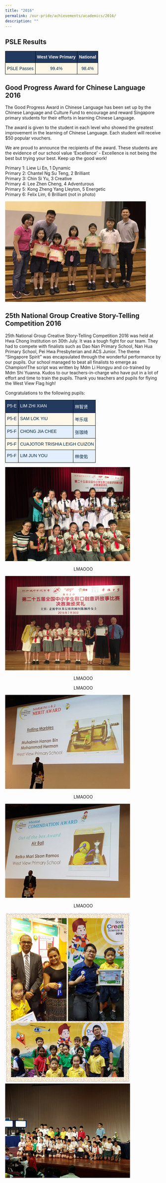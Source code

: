 ```yaml
---
title: "2016"
permalink: /our-pride/achievements/academics/2016/
description: ""
---
```

PSLE Results
------------

<style type="text/css">
.tg  {border-collapse:collapse;border-spacing:0;}
.tg td{border-color:black;border-style:solid;border-width:1px;font-family:Arial, sans-serif;font-size:14px;
  overflow:hidden;padding:10px 5px;word-break:normal;}
.tg th{border-color:black;border-style:solid;border-width:1px;font-family:Arial, sans-serif;font-size:14px;
  font-weight:normal;overflow:hidden;padding:10px 5px;word-break:normal;}
.tg .tg-gcor{background-color:#223A5E;color:#FFF;font-weight:bold;text-align:center;vertical-align:top}
.tg .tg-mqfk{background-color:#FFF8E8;color:#042847;text-align:center;vertical-align:middle}
</style>
<table class="tg">
<thead>
  <tr>
    <th class="tg-gcor"></th>
    <th class="tg-gcor"><span style="font-weight:bold;color:#FFF;background-color:#223A5E">West View Primary</span></th>
    <th class="tg-gcor"><span style="font-weight:bold;color:#FFF;background-color:#223A5E">National</span></th>
  </tr>
</thead>
<tbody>
  <tr>
    <td class="tg-mqfk"><span style="color:#042847;background-color:#FFF8E8">PSLE Passes</span></td>
    <td class="tg-mqfk"><span style="color:#042847;background-color:#FFF8E8">99.4%</span></td>
    <td class="tg-mqfk"><span style="color:#042847;background-color:#FFF8E8">98.4%</span></td>
  </tr>
</tbody>
</table>

Good Progress Award for Chinese Language 2016
---------------------------------------------

The Good Progress Award in Chinese Language has been set up by the Chinese Language and Culture Fund to encourage and reward Singapore primary students for their efforts in learning Chinese Language.

  

The award is given to the student in each level who showed the greatest improvement in the learning of Chinese Language. Each student will receive $50 popular vouchers.

  

We are proud to announce the recipients of the award. These students are the evidence of our school value ‘Excellence’ - Excellence is not being the best but trying your best. Keep up the good work!

  

Primary 1: Liew Li En, 1 Dynamic <br>
Primary 2: Chantel Ng Su Teng, 2 Brilliant <br>
Primary 3: Chin Si Yu, 3 Creative <br>
Primary 4: Lee Zhen Cheng, 4 Adventurous <br>
Primary 5: Kong Zheng Yang Lleyton, 5 Energetic <br>
Primary 6: Felix Lim, 6 Brilliant (not in photo)

<style>  
img {  
  display: block;  
  margin-left: auto;  
  margin-right: auto;  
}  
</style>  
<body><img src="/images/FullSizeRender%201.jpeg" alt="2016 Academics Achievements" style="width:90%;">  
  
</body>  
<br>

25th National Group Creative Story-Telling Competition 2016
-----------------------------------------------------------

25th National Group Creative Story-Telling Competition 2016 was held at Hwa Chong Institution on 30th July. It was a tough fight for our team. They had to compete with finalists such as Dao Nan Primary School, Nan Hua Primary School, Pei Hwa Presbyterian and ACS Junior. The theme “Singapore Spirit” was encapsulated through the wonderful performance by our pupils. Our school managed to beat all finalists to emerge as Champion!The script was written by Mdm Li Hongyu and co-trained by Mdm Shi Yuanna. Kudos to our teachers-in-charge who have put in a lot of effort and time to train the pupils. Thank you teachers and pupils for flying the West View Flag high!

  

Congratulations to the following pupils:

<style type="text/css">
.tg  {border-collapse:collapse;border-spacing:0;}
.tg td{border-color:black;border-style:solid;border-width:1px;font-family:Arial, sans-serif;font-size:14px;
  overflow:hidden;padding:10px 5px;word-break:normal;}
.tg th{border-color:black;border-style:solid;border-width:1px;font-family:Arial, sans-serif;font-size:14px;
  font-weight:normal;overflow:hidden;padding:10px 5px;word-break:normal;}
.tg .tg-347y{background-color:#FFF8E8;color:#042847;text-align:left;vertical-align:top}
.tg .tg-tdgo{background-color:#223A5E;color:#FFF;text-align:left;vertical-align:top}
.tg .tg-amaz{background-color:#E3EEFF;color:#042847;text-align:left;vertical-align:top}
</style>
<table class="tg">
<thead>
  <tr>
    <th class="tg-tdgo"><span style="font-weight:normal">P5-E</span></th>
    <th class="tg-tdgo"><span style="font-weight:normal">LIM ZHI XIAN</span></th>
    <th class="tg-tdgo"><span style="font-weight:normal">林智贤</span></th>
  </tr>
</thead>
<tbody>
  <tr>
    <td class="tg-347y">P5-E</td>
    <td class="tg-347y">SAM LOK YIU</td>
    <td class="tg-347y">岑乐瑶</td>
  </tr>
  <tr>
    <td class="tg-amaz">P5-F</td>
    <td class="tg-amaz">CHONG JIA CHEE</td>
    <td class="tg-amaz">张珈绮</td>
  </tr>
  <tr>
    <td class="tg-347y">P5-F</td>
    <td class="tg-347y" colspan="2">CUAJOTOR TRISHIA LEIGH CUIZON</td>
  </tr>
  <tr>
    <td class="tg-amaz">P5-F</td>
    <td class="tg-amaz">LIM JUN YOU </td>
    <td class="tg-amaz">林俊佑</td>
  </tr>
</tbody>
</table>

<style>  
img {  
  display: block;  
  margin-left: auto;  
  margin-right: auto;  
}  
</style>  
<body><img src="/images/Celebrating%20success%20together%20with%20Nan%20Hua%20High%20School.jpeg" alt="2016 Academics Achievements" style="width:80%;">  
  
</body>  
<p style="text-align:center;">LMAOOO</p>

<style>  
img {  
  display: block;  
  margin-left: auto;  
  margin-right: auto;  
}  
</style>  
<body><img src="/images/Receiving%20the%20award%20from%20MP%20Ms%20Tin%20Pei%20Ling.jpeg" alt="2016 Academics Achievements" style="width:80%;">  
  
</body>  
<p style="text-align:center;">LMAOOO</p>


<p style="text-align:center;">LMAOOO</p>

<style>  
img {  
  display: block;  
  margin-left: auto;  
  margin-right: auto;  
}  
</style>  
<body><img src="/images/SCSA%20(4).jpeg" alt="2016 Academics Achievements" style="width:80%;">  
  
</body>  
<p style="text-align:center;">LMAOOO</p>

<style>  
img {  
  display: block;  
  margin-left: auto;  
  margin-right: auto;  
}  
</style>  
<body><img src="/images/SCSA%20(5).jpeg" alt="2016 Academics Achievements" style="width:80%;">  
  
</body>  
<p style="text-align:center;">LMAOOO</p>

<style>  
img {  
  display: block;  
  margin-left: auto;  
  margin-right: auto;  
}  
</style>  
<body><img src="/images/SCSA%20(3).jpeg" alt="2016 Academics Achievements" style="width:80%;">  
  
</body>  
<br>

<style>  
img {  
  display: block;  
  margin-left: auto;  
  margin-right: auto;  
}  
</style>  
<body><img src="/images/IMG-20160425-WA0009.jpeg" alt="2016 Academics Achievements" style="width:80%;">  
  
</body>  
<br>